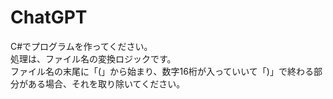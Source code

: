 ﻿# ChatGPT
C#でプログラムを作ってください。  
処理は、ファイル名の変換ロジックです。  
ファイル名の末尾に「(」から始まり、数字16桁が入っていいて「)」で終わる部分がある場合、それを取り除いてください。  

